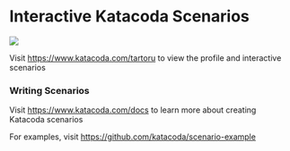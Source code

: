 # Interactive Katacoda Scenarios

[![](http://shields.katacoda.com/katacoda/tartoru/count.svg)](https://www.katacoda.com/tartoru "Get your profile on Katacoda.com")

Visit https://www.katacoda.com/tartoru to view the profile and interactive scenarios

### Writing Scenarios
Visit https://www.katacoda.com/docs to learn more about creating Katacoda scenarios

For examples, visit https://github.com/katacoda/scenario-example
